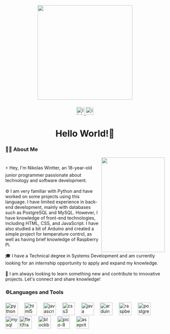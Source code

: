 <div align="center">
  <img height="300" src="https://github.com/user-attachments/assets/b6ba691d-06d7-4a6f-938d-e9eb2ba6b122"  /> 
</div>

###

<div align="center">
  <a href="https://www.linkedin.com/in/nikolas-wintter-2608a8317/" target="_blank">
    <img src="https://img.shields.io/static/v1?message=LinkedIn&logo=linkedin&label=&color=0077B5&logoColor=white&labelColor=&style=for-the-badge" height="25" alt="linkedin logo"  />
  </a>
  <a href="https://www.instagram.com/nkls._.gremory/#" target="_blank">
    <img src="https://img.shields.io/static/v1?message=Instagram&logo=instagram&label=&color=E4405F&logoColor=white&labelColor=&style=for-the-badge" height="25" alt="instagram logo"  />
  </a>
</div>

###

<h1 align="center">Hello World!👋</h1>

###

<h3 align="left">👩‍💻  About Me</h3>

<img align="right" height="300" width = "200" src="https://github.com/user-attachments/assets/ec852e5e-b88a-49ef-8e8d-36c6a8dcd5a2" />
<img width="250"/>

###

<p align="left">⚡ Hey, I'm Nikolas Wintter, an 18-year-old junior programmer passionate about technology and software development.<br><br>⚙ I am very familiar with Python and have worked on some projects using this language. I have limited experience in back-end development, mainly with databases such as PostgreSQL and MySQL. However, I have knowledge of front-end technologies, including HTML, CSS, and JavaScript. I have also studied a bit of Arduino and created a simple project for temperature control, as well as having brief knowledge of Raspberry Pi.<br><br>🎓 I have a Technical degree in Systems Development and am currently looking for an internship opportunity to apply and expand my knowledge.<br><br>🎯 I am always looking to learn something new and contribute to innovative projects. Let's connect and share knowledge!</p>

###

<h3 align="left">⚙Languages  and Tools</h3>

###

<div align="left">
  <img src="https://cdn.jsdelivr.net/gh/devicons/devicon/icons/python/python-original.svg" height="40" alt="python logo"  />
  <img width="12" />
  <img src="https://cdn.jsdelivr.net/gh/devicons/devicon/icons/html5/html5-original.svg" height="40" alt="html5 logo"  />
  <img width="12" />
  <img src="https://cdn.jsdelivr.net/gh/devicons/devicon/icons/javascript/javascript-original.svg" height="40" alt="javascript logo"  />
  <img width="12" />
  <img src="https://cdn.jsdelivr.net/gh/devicons/devicon/icons/css3/css3-original.svg" height="40" alt="css3 logo"  />
  <img width="12" />
  <img src="https://cdn.jsdelivr.net/gh/devicons/devicon/icons/java/java-original.svg" height="40" alt="java logo"  />
  <img width="12" />
  <img src="https://cdn.jsdelivr.net/gh/devicons/devicon/icons/arduino/arduino-original-wordmark.svg" height="40" alt="arduino logo"  />
  <img width="12" />
  <img src="https://cdn.jsdelivr.net/gh/devicons/devicon/icons/raspberrypi/raspberrypi-original.svg" height="40" alt="raspberrypi logo"  />
  <img width="12" />
  <img src="https://cdn.jsdelivr.net/gh/devicons/devicon/icons/postgresql/postgresql-original-wordmark.svg" height="40" alt="postgresql logo"  />
  <img width="12" />
  <img src="https://cdn.jsdelivr.net/gh/devicons/devicon/icons/mysql/mysql-original.svg" height="40" alt="mysql logo"  />
  <img src="https://flet.dev/img/logo.svg" height="40" alt="flet(framework) logo" />
  <img width="12" />
  <img src="https://www.blockbench.net/images/logos/icon.png" height="40" alt="blockbench logo" />
  <img width="12" />
  <img src="https://user-images.githubusercontent.com/11636003/52592268-3eefc480-2e46-11e9-8a94-abf114ed4577.png" height="40" alt="pico-8 logo" />
  <img width="12" /> 
  <img src="https://upload.wikimedia.org/wikipedia/commons/thumb/6/69/Logo_Aseprite.svg/1024px-Logo_Aseprite.svg.png?20231108191228" height="40" alt="aseprite logo" />
  <img width="12" />
  
</div>
